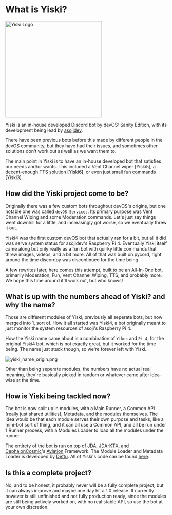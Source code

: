 # What is Yiski?

<img src="yiski_banner.png" alt="Yiski Logo" height="300"></img>

Yiski is an in-house developed Discord bot by devOS: Sanity Edition, with its development being lead by [asojidev](https://github.com/asoji).

There have been previous bots before this made by different people in the devOS community, but they have had their issues, and sometimes other solutions don't work out as well as we want them to.

The main point in Yiski is to have an in-house developed bot that satisfies our needs and/or wants. This included a Vent Channel wiper [Yiski5], a decent-enough TTS solution [Yiski6], or even just small fun commands [Yiski3].

## How did the Yiski project come to be?

Originally there was a few custom bots throughout devOS's origins, but one notable one was called `devOS Services`. Its primary purpose was Vent Channel Wiping and some Moderation commands. Let's just say things went downhill for a little, and increasingly got worse, so we eventually threw it out.

Yiski4 was the first custom devOS bot that actually ran for a bit, but all it did was serve system status for asojidev's Raspberry Pi 4. Eventually Yiski itself came along but only really as a fun bot with quirky little commands that threw images, videos, and a bit more.
All of that was built on pycord, right around the time discordpy was discontinued for the time being.

A few rewrites later, here comes this attempt, built to be an All-In-One bot, primarily Moderation, Fun, Vent Channel Wiping, TTS, and probably more. We hope this time around it'll work out, but who knows!

## What is up with the numbers ahead of Yiski? and why the name?

Those are different modules of Yiski, previously all seperate bots, but now merged into 1, sort of. How it all started was Yiski4, a bot originally meant to just monitor the system resources of asoji's Raspberry Pi 4.

How the Yiski name came about is a combination of `Yikes` and `Pi 4`, for the original Yiski4 bot, which is not exactly great, but it worked for the time being. The name just stuck though, so we're forever left with Yiski.

![yiski_name_origin.png](yiski_name_origin.png)

Other than being seperate modules, the numbers have no actual real meaning, they're basically picked in random or whatever came after idea-wise at the time.

## How is Yiski being tackled now?

The bot is now split up in modules, with a Main Runner, a Common API [really just shared utilities], Metadata, and the modules themselves. The idea would be that each module serves their own purpose and tasks, like a mini-bot sort of thing, and it can all use a Common API, and all be run under 1 Runner process, with a Modules Loader to load all the modules under the runner.

The entirety of the bot is run on top of [JDA](https://github.com/discord-jda/JDA), [JDA-KTX](https://github.com/minndevelopment/jda-ktx), and [CephalonCosmic](https://twitter.com/CephalonCosmic)'s [Aviation](https://gitlab.com/artrinix/discord/aviation) Framework. The Module Loader and Metadata Loader is developed by [Deftu](https://github.com/Deftu). All of Yiski's code can be found [here](https://github.com/devOS-Sanity-Edition/Yiski).

## Is this a complete project?

No, and to be honest, it probably never will be a fully complete project, but it can always improve and maybe one day hit a 1.0 release. It currently however is still unfinished and not fully production ready, since the modules are still being actively worked on, with no real stable API, so use the bot at your own discretion.
